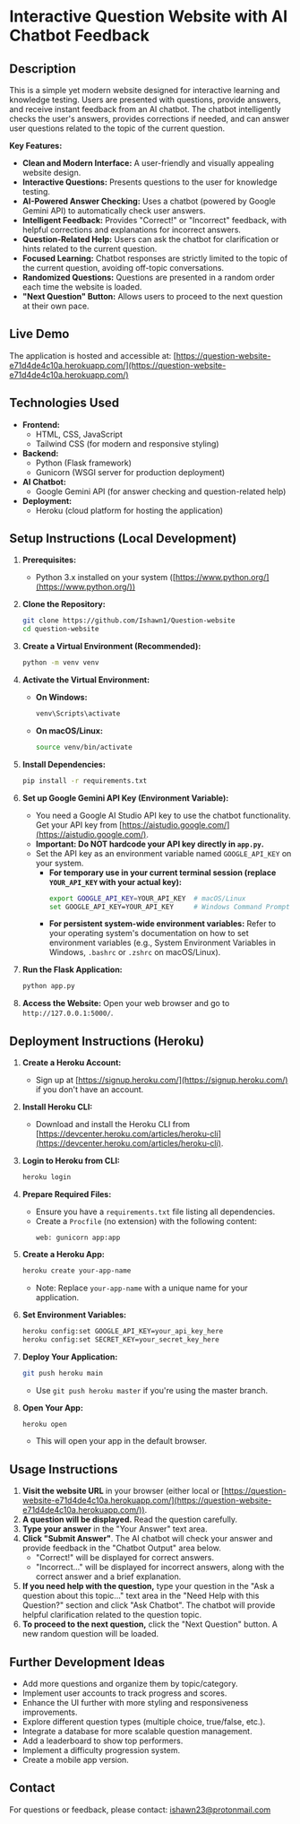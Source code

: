# Interactive Question Website with AI Chatbot Feedback

## Description

This is a simple yet modern website designed for interactive learning and knowledge testing. Users are presented with questions, provide answers, and receive instant feedback from an AI chatbot. The chatbot intelligently checks the user's answers, provides corrections if needed, and can answer user questions related to the topic of the current question.

**Key Features:**

*   **Clean and Modern Interface:**  A user-friendly and visually appealing website design.
*   **Interactive Questions:** Presents questions to the user for knowledge testing.
*   **AI-Powered Answer Checking:** Uses a chatbot (powered by Google Gemini API) to automatically check user answers.
*   **Intelligent Feedback:** Provides "Correct!" or "Incorrect" feedback, with helpful corrections and explanations for incorrect answers.
*   **Question-Related Help:** Users can ask the chatbot for clarification or hints related to the current question.
*   **Focused Learning:** Chatbot responses are strictly limited to the topic of the current question, avoiding off-topic conversations.
*   **Randomized Questions:** Questions are presented in a random order each time the website is loaded.
*   **"Next Question" Button:** Allows users to proceed to the next question at their own pace.

## Live Demo

The application is hosted and accessible at: [https://question-website-e71d4de4c10a.herokuapp.com/](https://question-website-e71d4de4c10a.herokuapp.com/)

## Technologies Used

*   **Frontend:**
    *   HTML, CSS, JavaScript
    *   Tailwind CSS (for modern and responsive styling)
*   **Backend:**
    *   Python (Flask framework)
    *   Gunicorn (WSGI server for production deployment)
*   **AI Chatbot:**
    *   Google Gemini API (for answer checking and question-related help)
*   **Deployment:**
    *   Heroku (cloud platform for hosting the application)

## Setup Instructions (Local Development)

1.  **Prerequisites:**
    *   Python 3.x installed on your system ([https://www.python.org/](https://www.python.org/))

2.  **Clone the Repository:**
    ```bash
    git clone https://github.com/Ishawn1/Question-website
    cd question-website
    ```

3.  **Create a Virtual Environment (Recommended):**
    ```bash
    python -m venv venv
    ```

4.  **Activate the Virtual Environment:**
    *   **On Windows:**
        ```bash
        venv\Scripts\activate
        ```
    *   **On macOS/Linux:**
        ```bash
        source venv/bin/activate
        ```

5.  **Install Dependencies:**
    ```bash
    pip install -r requirements.txt
    ```

6.  **Set up Google Gemini API Key (Environment Variable):**
    *   You need a Google AI Studio API key to use the chatbot functionality. Get your API key from [https://aistudio.google.com/](https://aistudio.google.com/).
    *   **Important: Do NOT hardcode your API key directly in `app.py`.**
    *   Set the API key as an environment variable named `GOOGLE_API_KEY` on your system.
        *   **For temporary use in your current terminal session (replace `YOUR_API_KEY` with your actual key):**
            ```bash
            export GOOGLE_API_KEY=YOUR_API_KEY  # macOS/Linux
            set GOOGLE_API_KEY=YOUR_API_KEY     # Windows Command Prompt
            ```
        *   **For persistent system-wide environment variables:** Refer to your operating system's documentation on how to set environment variables (e.g., System Environment Variables in Windows, `.bashrc` or `.zshrc` on macOS/Linux).

7.  **Run the Flask Application:**
    ```bash
    python app.py
    ```

8.  **Access the Website:** Open your web browser and go to `http://127.0.0.1:5000/`.

## Deployment Instructions (Heroku)

1. **Create a Heroku Account:**
   * Sign up at [https://signup.heroku.com/](https://signup.heroku.com/) if you don't have an account.

2. **Install Heroku CLI:**
   * Download and install the Heroku CLI from [https://devcenter.heroku.com/articles/heroku-cli](https://devcenter.heroku.com/articles/heroku-cli).

3. **Login to Heroku from CLI:**
   ```bash
   heroku login
   ```

4. **Prepare Required Files:**
   * Ensure you have a `requirements.txt` file listing all dependencies.
   * Create a `Procfile` (no extension) with the following content:
     ```
     web: gunicorn app:app
     ```

5. **Create a Heroku App:**
   ```bash
   heroku create your-app-name
   ```
   * Note: Replace `your-app-name` with a unique name for your application.

6. **Set Environment Variables:**
   ```bash
   heroku config:set GOOGLE_API_KEY=your_api_key_here
   heroku config:set SECRET_KEY=your_secret_key_here
   ```

7. **Deploy Your Application:**
   ```bash
   git push heroku main
   ```
   * Use `git push heroku master` if you're using the master branch.

8. **Open Your App:**
   ```bash
   heroku open
   ```
   * This will open your app in the default browser.

## Usage Instructions

1.  **Visit the website URL** in your browser (either local or [https://question-website-e71d4de4c10a.herokuapp.com/](https://question-website-e71d4de4c10a.herokuapp.com/)).
2.  **A question will be displayed.** Read the question carefully.
3.  **Type your answer** in the "Your Answer" text area.
4.  **Click "Submit Answer"**. The AI chatbot will check your answer and provide feedback in the "Chatbot Output" area below.
    *   "Correct!" will be displayed for correct answers.
    *   "Incorrect..." will be displayed for incorrect answers, along with the correct answer and a brief explanation.
5.  **If you need help with the question,** type your question in the "Ask a question about this topic..." text area in the "Need Help with this Question?" section and click "Ask Chatbot". The chatbot will provide helpful clarification related to the question topic.
6.  **To proceed to the next question,** click the "Next Question" button. A new random question will be loaded.

## Further Development Ideas 

*   Add more questions and organize them by topic/category.
*   Implement user accounts to track progress and scores.
*   Enhance the UI further with more styling and responsiveness improvements.
*   Explore different question types (multiple choice, true/false, etc.).
*   Integrate a database for more scalable question management.
*   Add a leaderboard to show top performers.
*   Implement a difficulty progression system.
*   Create a mobile app version.

## Contact

For questions or feedback, please contact: ishawn23@protonmail.com